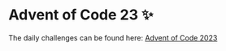 # Advent of Code 23 :sparkles:

The daily challenges can be found here: [Advent of Code 2023](https://adventofcode.com/2023)
